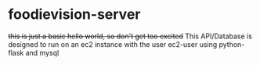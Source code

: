 # foodievision-server
~~this is just a basic hello world, so don't get too excited~~
This API/Database is designed to run on an ec2 instance with the user ec2-user
using python-flask and mysql
